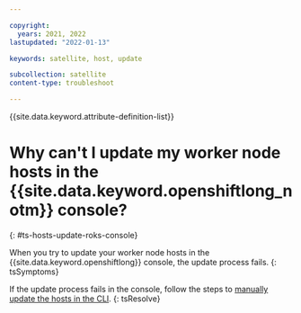 ```yaml
---

copyright:
  years: 2021, 2022
lastupdated: "2022-01-13"

keywords: satellite, host, update

subcollection: satellite
content-type: troubleshoot

---
```

{{site.data.keyword.attribute-definition-list}}


# Why can't I update my worker node hosts in the {{site.data.keyword.openshiftlong_notm}} console?
{: #ts-hosts-update-roks-console}

When you try to update your worker node hosts in the {{site.data.keyword.openshiftlong}} console, the update process fails. 
{: tsSymptoms}

If the update process fails in the console, follow the steps to [manually update the hosts in the CLI](/docs/satellite?topic=satellite-hosts#host-update-cli).
{: tsResolve}

